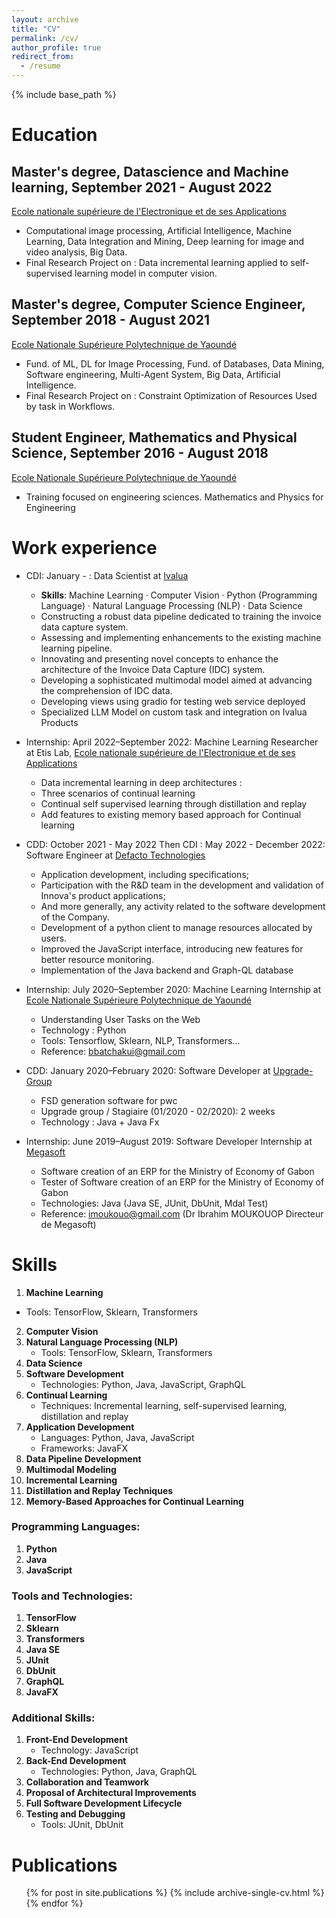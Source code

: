 ```yaml
---
layout: archive
title: "CV"
permalink: /cv/
author_profile: true
redirect_from:
  - /resume
---
```

{% include base_path %}

Education
=========

## Master's degree, Datascience and Machine learning, September 2021 - August 2022

[Ecole nationale supérieure de l&#39;Electronique et de ses Applications](https://www.ensea.fr/fr)

* Computational image processing, Artificial Intelligence, Machine Learning, Data Integration and Mining, Deep learning for image and video analysis, Big Data.
* Final Research Project on : Data incremental learning applied to self-supervised learning model in computer vision.

## Master's degree, Computer Science Engineer, September 2018 - August 2021

[Ecole Nationale Supérieure Polytechnique de Yaoundé](https://polytechnique.cm/)

* Fund. of ML, DL for Image Processing, Fund. of Databases, Data Mining, Software engineering, Multi-Agent System, Big Data, Artificial Intelligence.
* Final Research Project on : Constraint Optimization of Resources Used by task in Workflows.

## Student Engineer, Mathematics and Physical Science, September 2016 - August 2018

[Ecole Nationale Supérieure Polytechnique de Yaoundé](https://polytechnique.cm/)

* Training focused on engineering sciences. Mathematics and Physics for Engineering

Work experience
===============

* CDI: January - : Data Scientist at [Ivalua](https://www.linkedin.com/company/ivalua/)

  * **Skills**: Machine Learning · Computer Vision · Python (Programming Language) · Natural Language Processing (NLP) · Data Science

  - Constructing a robust data pipeline dedicated to training the invoice data capture system.
  - Assessing and implementing enhancements to the existing machine learning pipeline.
  - Innovating and presenting novel concepts to enhance the architecture of the Invoice Data Capture (IDC) system.
  - Developing a sophisticated multimodal model aimed at advancing the comprehension of IDC data.
  - Developing views using gradio for testing web service deployed
  - Specialized LLM Model on custom task and integration on Ivalua Products
* Internship: April 2022–September 2022: Machine Learning Researcher at Etis Lab, [Ecole nationale supérieure de l&#39;Electronique et de ses Applications](https://www.linkedin.com/school/ensea-ecole-nationale-superieure-de-lelectronique-et-de-ses-applications/)

  * Data incremental learning in deep architectures :
  * Three scenarios of continual learning
  * Continual self supervised learning through distillation and replay
  * Add features to existing memory based approach for Continual learning
* CDD: October 2021 - May 2022 Then CDI : May 2022 - December 2022: Software Engineer at [Defacto Technologies](https://www.linkedin.com/company/defacto-technologies/)

  * Application development, including specifications;
  * Participation with the R&D team in the development and validation of Innova's product applications;
  * And more generally, any activity related to the software development of the Company.
  * Development of a python client to manage resources allocated by users.
  * Improved the JavaScript interface, introducing new features for better resource monitoring.
  * Implementation of the Java backend and Graph-QL database
* Internship: July 2020–September 2020: Machine Learning Internship at [Ecole Nationale Supérieure Polytechnique de Yaoundé](https://polytechnique.cm/)

  * Understanding User Tasks on the Web
  * Technology : Python
  * Tools: Tensorflow, Sklearn, NLP, Transformers...
  * Reference: bbatchakui@gmail.com
* CDD: January 2020–February 2020: Software Developer at [Upgrade-Group](https://www.linkedin.com/company/upgrade-group/)

  * FSD generation software for pwc
  * Upgrade group / Stagiaire (01/2020 - 02/2020): 2 weeks
  * Technology : Java + Java Fx
* Internship: June 2019–August 2019: Software Developer Internship at [Megasoft](https://www.linkedin.com/company/megasoft/)

  * Software creation of an ERP for the Ministry of Economy of Gabon
  * Tester of Software creation of an ERP for the Ministry of Economy of Gabon
  * Technologies: Java (Java SE, JUnit, DbUnit, Mdal Test)
  * Reference: imoukouo@gmail.com (Dr Ibrahim MOUKOUOP Directeur de Megasoft)

Skills
======

1. **Machine Learning**

* Tools: TensorFlow, Sklearn, Transformers

2. **Computer Vision**
3. **Natural Language Processing (NLP)**
   * Tools: TensorFlow, Sklearn, Transformers
4. **Data Science**
5. **Software Development**
   * Technologies: Python, Java, JavaScript, GraphQL
6. **Continual Learning**
   * Techniques: Incremental learning, self-supervised learning, distillation and replay
7. **Application Development**
   * Languages: Python, Java, JavaScript
   * Frameworks: JavaFX
8. **Data Pipeline Development**
9. **Multimodal Modeling**
10. **Incremental Learning**
11. **Distillation and Replay Techniques**
12. **Memory-Based Approaches for Continual Learning**

### Programming Languages:

1. **Python**
2. **Java**
3. **JavaScript**

### Tools and Technologies:

1. **TensorFlow**
2. **Sklearn**
3. **Transformers**
4. **Java SE**
5. **JUnit**
6. **DbUnit**
7. **GraphQL**
8. **JavaFX**

### Additional Skills:

1. **Front-End Development**
   * Technology: JavaScript
2. **Back-End Development**
   * Technologies: Python, Java, GraphQL
3. **Collaboration and Teamwork**
4. **Proposal of Architectural Improvements**
5. **Full Software Development Lifecycle**
6. **Testing and Debugging**
   * Tools: JUnit, DbUnit

Publications
============

<ul>{% for post in site.publications %}
    {% include archive-single-cv.html %}
  {% endfor %}</ul>
